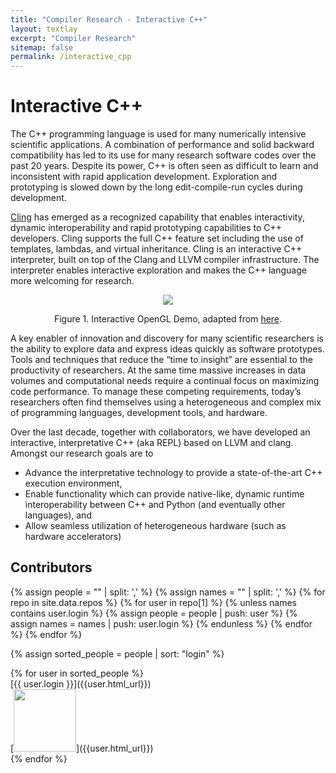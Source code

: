 ```yaml
---
title: "Compiler Research - Interactive C++"
layout: textlay
excerpt: "Compiler Research"
sitemap: false
permalink: /interactive_cpp
---
```


# Interactive C++

The C++ programming language is used for many numerically intensive scientific
applications. A combination of performance and solid backward compatibility has
led to its use for many research software codes over the past 20 years. Despite
its power, C++ is often seen as difficult to learn and inconsistent with rapid
application development. Exploration and prototyping is slowed down by the long
edit-compile-run cycles during development.

[Cling](https://github.com/root-project/cling/) has emerged as a recognized
capability that enables interactivity, dynamic interoperability and rapid
prototyping capabilities to C++ developers. Cling supports the full C++ feature
set including the use of templates, lambdas, and virtual inheritance. Cling is
an interactive C++ interpreter, built on top of the Clang and LLVM compiler
infrastructure. The interpreter enables interactive exploration and makes the
C++ language more welcoming for research.

<div align=center style="max-width:1095px; margin:0 auto;">
  <img src="https://blog.llvm.org/img/cling-2020-11-30-figure1.gif" style="max-width:90%;"><br />
  <!--- ![alt_text](https://blog.llvm.org/img/cling-2020-11-30-figure1.gif "image_tooltip") --->
 <p align="center">
  Figure 1. Interactive OpenGL Demo, adapted from
  <a href="https://www.youtube.com/watch?v=eoIuqLNvzFs">here</a>.
  </p>
</div>

A key enabler of innovation and discovery for many scientific researchers is the
ability to explore data and express ideas quickly as software prototypes. Tools
and techniques that reduce the “time to insight” are essential to the
productivity of researchers. At the same time massive increases in data volumes
and computational needs require a continual focus on maximizing code
performance. To manage these competing requirements, today’s researchers often
find themselves using a heterogeneous and complex mix of programming languages,
development tools, and hardware.

Over the last decade, together with collaborators,
we have developed an interactive, interpretative C++ (aka REPL) based on LLVM and clang.
Amongst our research goals are to
 * Advance the interpretative technology to provide a state-of-the-art C++ execution environment,
 * Enable functionality which can provide native-like, dynamic runtime interoperability between
C++ and Python (and eventually other languages), and
 * Allow seamless utilization of heterogeneous hardware (such as hardware accelerators)


## Contributors

{% assign people = "" | split: ',' %}
{% assign names = "" | split: ',' %}
{% for repo in site.data.repos %}
{% for user in repo[1] %}
{% unless names contains user.login %}
{% assign people = people | push: user %}
{% assign names = names | push: user.login %}
{% endunless %}
{% endfor %}
{% endfor %}

{% assign sorted_people = people | sort: "login" %}


<div class="grid-container grid-container--fill">
{% for user in sorted_people %}
  <div class="grid-element">
  [{{ user.login }}]({{user.html_url}}) <br />
  [<img src="{{user.avatar_url}}" width="100" style="float: center" />]({{user.html_url}})
  </div>
{% endfor %}
</div>


